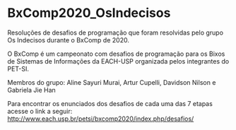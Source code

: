# BxComp2020_OsIndecisos
Resoluções de desafios de programação que foram resolvidas pelo grupo Os Indecisos durante o BxComp de 2020.

O BxComp é um campeonato com desafios de programação para os Bixos de Sistemas de Informações da EACH-USP organizada pelos integrantes do PET-SI.

Membros do grupo:
Aline Sayuri Murai,
Artur Cupelli,
Davidson Nilson e 
Gabriela Jie Han

Para encontrar os enunciados dos desafios de cada uma das 7 etapas acesse o link a seguir:
http://www.each.usp.br/petsi/bxcomp2020/index.php/desafios/
